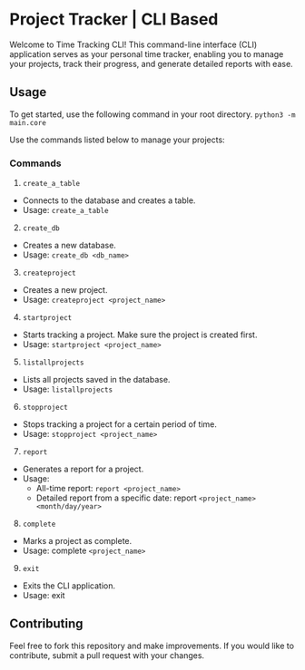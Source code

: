 # Project Tracker | CLI Based
Welcome to Time Tracking CLI! This command-line interface (CLI) application serves as your personal time tracker, enabling you to manage your projects, track their progress, and generate detailed reports with ease.
## Usage
To get started, use the following command in your root directory.
```python3 -m main.core```

Use the commands listed below to manage your projects:
### Commands
1. ```create_a_table```
* Connects to the database and creates a table.
* Usage: ```create_a_table```

2. ```create_db```
* Creates a new database.
* Usage: ```create_db <db_name>```

3. ```createproject```
* Creates a new project.
* Usage: ```createproject <project_name>```

4. ```startproject```
* Starts tracking a project. Make sure the project is created first.
* Usage: ```startproject <project_name>```

5. ```listallprojects```
* Lists all projects saved in the database.
* Usage: ```listallprojects```

6. ```stopproject```
* Stops tracking a project for a certain period of time.
* Usage: ```stopproject <project_name>```

7. ```report```
* Generates a report for a project.
* Usage:
  *  All-time report: ```report <project_name>```
  * Detailed report from a specific date: report ```<project_name> <month/day/year>```

8. ```complete```
* Marks a project as complete.
* Usage: complete ```<project_name>```

9. ```exit```
* Exits the CLI application.
* Usage: exit

## Contributing
Feel free to fork this repository and make improvements. If you would like to contribute, submit a pull request with your changes.
